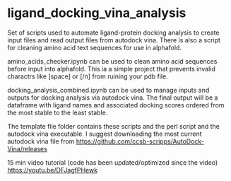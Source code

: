 # ligand_docking_vina_analysis
Set of scripts used to automate ligand-protein docking analysis to create input files and read output files from autodock vina.  There is also a script for cleaning amino acid text sequences for use in alphafold.

amino_acids_checker.ipynb can be used to clean amino acid sequences before input into alphafold.  This ia a simple project that prevents invalid charactrs like [space] or [/n] from ruining your pdb file.

docking_analysis_combined.ipynb can be used to manage inputs and outputs for docking analysis via autodock vina.  The final output will be a dataframe with ligand names and associated docking scores ordered from the most stable to the least stable.

The template file folder contains these scripts and the perl script and the autodock vina executable.  I suggest downloading the most current autodock vina file from https://github.com/ccsb-scripps/AutoDock-Vina/releases

15 min video tutorial (code has been updated/optimized since the video) https://youtu.be/DFJagfPHewk
